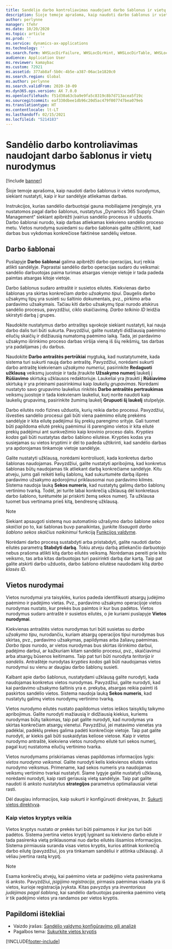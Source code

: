```yaml
---
title: Sandėlio darbo kontroliavimas naudojant darbo šablonus ir vietų nurodymus
description: Šioje temoje aprašoma, kaip naudoti darbo šablonus ir vietos nurodymus, siekiant nustatyti, kaip ir kur sandėlyje atliekamas darbas.
author: perlynne
manager: tfehr
ms.date: 10/20/2020
ms.topic: article
ms.prod: ''
ms.service: dynamics-ax-applications
ms.technology: ''
ms.search.form: WHSLocDirFailure, WHSLocDirHint, WHSLocDirTable, WHSLocDirTableUOM, WHSRFMenuItem, WHSWork, WHSWorkClass, WHSWorkPool, WHSWorkTemplateTable
audience: Application User
ms.reviewer: kamaybac
ms.custom: 72921
ms.assetid: 377ab8af-5b0c-4b5e-a387-06ac1e1820c0
ms.search.region: Global
ms.author: perlynne
ms.search.validFrom: 2020-10-09
ms.dyn365.ops.version: AX 7.0.0
ms.openlocfilehash: f51d30a63cba9e9fa5c8319c8b7d713acea5f19c
ms.sourcegitcommit: eaf330dbee1db96c20d5ac479f007747bea079eb
ms.translationtype: HT
ms.contentlocale: lt-LT
ms.lasthandoff: 02/15/2021
ms.locfileid: "5214183"
---
```

# <a name="control-warehouse-work-by-using-work-templates-and-location-directives"></a>Sandėlio darbo kontroliavimas naudojant darbo šablonus ir vietų nurodymus

[!include [banner](../includes/banner.md)]

Šioje temoje aprašoma, kaip naudoti darbo šablonus ir vietos nurodymus, siekiant nustatyti, kaip ir kur sandėlyje atliekamas darbas.

Instrukcijos, kurias sandėlio darbuotojai gauna mobiliajame įrenginyje, yra nustatomos pagal darbo šablonus, nustatytus „Dynamics 365 Supply Chain Management“ siekiant apibrėžti įvairius sandėlio procesus ir užduotis. Darbo šablonai nurodo, kaip darbas atliekamas kiekvieno sandėlio proceso metu. Vietos nurodymą susiedami su darbo šablonais galite užtikrinti, kad darbas bus vykdomas konkrečiose faktinėse sandėlių vietose.

## <a name="work-templates"></a>Darbo šablonai

Puslapyje **Darbo šablonai** galima apibrėžti darbo operacijas, kurį reikia atlikti sandėlyje. Paprastai sandėlio darbo operacijas sudaro du veiksmai: sandėlio darbuotojas paima turimas atsargas vienoje vietoje ir tada padeda paimtas atsargas kitoje vietoje. 

Darbo šablonus sudaro antraštė ir susietos eilutės. Kiekvienas darbo šablonas yra skirtas konkrečiam *darbo užsakymo tipui*. Daugelis darbo užsakymų tipų yra susieti su šaltinio dokumentais, pvz., pirkimo arba pardavimo užsakymais. Tačiau kiti darbo užsakymų tipai nurodo atskirus sandėlio procesus, pavyzdžiui, ciklo skaičiavimą. *Darbo telkinio ID* leidžia skirstyti darbą į grupes. 

Naudokite nustatymus darbo antraštęs sąvokoje siekiant nustatyti, kai nauja darbo dalis turi būti sukurta. Pavyzdžiui, galite nustatyti didžiausią paėmimo eilučių skaičių ir didžiausią numatomą paėmimo laiką. Tada, jei pardavimo užsakymo išrinkimo proceso darbas viršija vieną iš šių reikšmių, tas darbas yra padalijamas į du darbus.

Naudokite **Darbo antraštės pertrūkiai** mygtuką, kad nustatytumėte, kada sistema turi sukurti naują darbo antraštę. Pavyzdžiui, norėdami sukurti darbo antraštę kiekvienam _užsakymo numeriui_, pasirinkite **Redaguoti užklausą** veiksmų juostoje ir tada įtraukite **Užsakymo numerį** laukelį į **Rūšiavimo** skirtuką užklausos redaktoriuje. Laukeliai yra įtraukti į **Rūšiavimo** skirtuką ir yra prieinami pasirinkimui kaip *laukelių grupavimas*. Norėdami nustatyto savo grupavimo laukelius rinkitės **Darbo antraštės pertraukimas** veiksmų juostoje ir tada kiekvienam laukeliui, kurį norite naudoti kaip laukelių grupavimą, pasirinkite žumimą laukelį **Grupuoti šį laukelį** stulpelyje.

Darbo eilutės rodo fizines užduotis, kurių reikia darbo procesui. Pavyzdžiui, išvesties sandėlio procesui gali būti viena paėmimo eilutę prekėms sandėlyje ir kita eilutę padėjimui šių prekių parengimo srityje. Gali tuomet būti papildoma eilutė prekių paėmimui iš parengimo vietos ir kita eilutė prekių padėjimui ant sunkvežimio kaip krovinio proceso dalis. *Krypties kodas* gali būti nustatytas darbo šablono eilutėse. Krypties kodas yra susiejamas su vietos kryptimi ir dėl to padeda užtikrinti, kad sandėlio darbas yra apdorojamas tinkamoje vietoje sandėlyje.

Galite nustatyti užklausą, norėdami kontroliuoti, kada konkretus darbo šablonas naudojamas. Pavyzdžiui, galite nustatyti apribojimą, kad konkretus šablonas būtų naudojamas tik atliekant darbą konkrečiame sandėlyje. Kitu atveju, jums gali reikėti kelių šablonų, kad sukurtumėte darbą išprės pardavimo užsakymo apdorojimui priklausomai nuo pardavimo kilmės. Sistema naudoja lauką **Sekos numeris**, kad nustatytų galimų darbo šablonų vertinimo tvarką. Todėl, jei turite labai konkrečią užklausą dėl konkretaus darbo šablono, turėtumėte jai priskirti žemą sekos numerį. Ta užklausa tuomet bus vertinama prieš kitą, bendresnę užklausą.

> [!NOTE]
> Siekiant apsaugoti sistemą nuo automatinio užrašymo darbo šablone *sekos skaičiai* po to, kai šablonas buvp panaikintas, įjunkite *Išsaugoti darbo šablono sekos skaičius naikinimui* funkciją [Funkcijos valdyme](../../fin-ops-core/fin-ops/get-started/feature-management/feature-management-overview.md).

Norėdami darbo procesą sustabdyti arba pristabdyti, galite naudoti darbo eilutės parametrą **Stabdyti darbą**. Tokiu atveju darbą atliekančio darbuotojo nebus prašoma atlikti kitą darbo eilutės veiksmą. Norėdamas pereiti prie kito veiksmo, tas arba kitas darbuotojas turi pasirinkti darbą dar kartą. Taip pat galite atskirti darbo užduotis, darbo šablono eilutėse naudodami kitą *darbo klasės ID*.

## <a name="location-directives"></a>Vietos nurodymai

Vietos nurodymai yra taisyklės, kurios padeda identifikuoti atsargų judėjimo paėmimo ir padėjimo vietas. Pvz., pardavimo užsakymo operacijoje vietos nurodymas nustato, kur prekės bus paimtos ir kur bus padėtos. Vietos nurodymus sudaro antraštė ir susietos eilutės, o jie kuriami puslapyje **Vietos nurodymai**.

Kiekvienas antraštės vietos nurodymas turi būti susietas su *darbo užsakymo tipu*, nurodančiu, kuriam atsargų operacijos tipui nurodymas bus skirtas, pvz., pardavimo užsakymas, papildymas arba žaliavų paėmimas. *Darbo tipas* nurodo, ar vietos nurodymas bus skirtas išrinkimo darbui, padėjimo darbui, ar kažkuriam kitam sandėlio procesui, pvz., skaičiavimui arba atsargų būsenos keitimams. Taip pat turi būti nurodyta *teritorija* ir *sandėlis*. Antraštėje nurodytas *krypties kodas* gali būti naudojamas vietos nurodymui su vienu ar daugiau darbo šablonų susieti. 

Kalbant apie darbo šablonus, nustatydami užklausą galite nurodyti, kada naudojamas konkretus vietos nurodymas. Pavyzdžiui, galite nurodyti, kad kai pardavimo užsakymo šaltinis yra e. prekyba, atsargas reikia paimti iš paskirtos sandėlio vietos. Sistema naudoja lauką **Sekos numeris**, kad nustatytų galimų vietos nurodymų vertinimo tvarką.

Vietos nurodymo eilutės nustato papildomus vietos ieškos taisyklių taikymo apribojimus. Galite nurodyti mažiausią ir didžiausią kiekius, kuriems nurodymas būtų taikomas, taip pat galite nurodyti, kad nurodymas yra skirtas konkrečiam atsargų vienetui. Pavyzdžiui, jei matavimo vienetas yra padėklai, padėklų prekes galima padėti konkrečioje vietoje. Taip pat galite nurodyti, ar kiekis gali būti suskaidytas keliose vietose. Kaip ir vietos nurodymo antraštė, kiekviena vietos nurodymo eilutė turi sekos numerį, pagal kurį nustatoma eilučių vertinimo tvarka.

Vietos nurodymams priskiriamas vienas papildomas informacijos lygis: *vietos nurodymo veiksmai*. Galite nurodyti kelis kiekvienos eilutės vietos nurodymo veiksmus. Primename, kad sekos numeris yra naudojamas veiksmų vertinimo tvarkai nustatyti. Šiame lygyje galite nustatyti užklausą, norėdami nurodyti, kaip rasti geriausią vietą sandėlyje. Taip pat galite naudoti iš anksto nustatytus **strategijos** parametrus optimaliausiai vietai rasti.

Dėl daugiau informacijos, kaip sukurti ir konfigūruoti direktyvas, žr. [Sukurti vietos direktyvą](create-location-directive.md).

### <a name="how-location-directives-work"></a>Kaip vietos kryptys veikia

Vietos kryptys nustato *ar* prekės turi būti paimamos ir *kur* jos turi būti padėtos. Sistema įvertina vietos kryptį lyginant su kiekvieno darbo eilute ir tada pasirenka vietą priklausomai nuo darbo eilutės išsamios informacijos. Sistema pirmiausia suranda visas vietos kryptis, kurios atitinak konkrečią darbo eilutę (pavyzdžiui, jos yra tinkamam sandėliui ir atitinka užklausą). Ji vėliau įvertina rastą kryptį.

> [!NOTE]
> Esama konkrečių atvejų, kai paėmimo vieta ar padėjimo vieta pasirenkama iš anksto. Pavyzdžiui, _įsigijimo registracija_, pirmasis paėmimas visada yra iš vietos, kurioje registracija įvyksta. Kitas pavyzdys yra *inventoriaus judėjimas pagal šabloną*, kai sandėlio darbuotojas pasirenka paėmimo vietą ir tik padėjimo vietos yra randamos per vietos kryptis.

## <a name="additional-resources"></a>Papildomi ištekliai

- Vaizdo įrašas: [Sandėlio valdymo konfigūravimo gili analizė](https://community.dynamics.com/365/b/techtalks/posts/warehouse-management-configuration-deep-dive-october-14-2020)
- Pagalbos tema: [Sukurkite vietos kryptis](create-location-directive.md)


[!INCLUDE[footer-include](../../includes/footer-banner.md)]